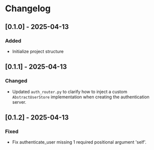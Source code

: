 # Changelog

## [0.1.0] - 2025-04-13
### Added
- Initialize project structure

## [0.1.1] - 2025-04-13
### Changed
- Updated `auth_router.py` to clarify how to inject a custom `AbstractUserStore` implementation when creating the authentication server.


## [0.1.2] - 2025-04-13
### Fixed
- Fix authenticate_user missing 1 required positional argument 'self'.

